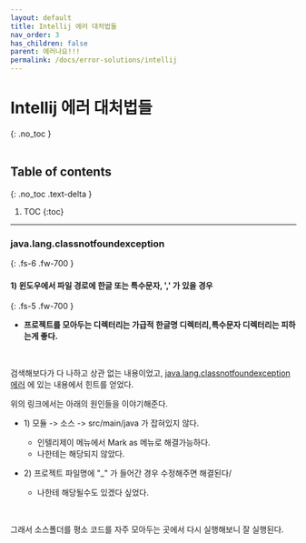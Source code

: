 ```yaml
---
layout: default
title: Intellij 에러 대처법들
nav_order: 3
has_children: false
parent: 에러나요!!!
permalink: /docs/error-solutions/intellij
---
```


# Intellij 에러 대처법들
{: .no_toc }
<br>
<br>

## Table of contents
{: .no_toc .text-delta }

1. TOC
{:toc}

---


### java.lang.classnotfoundexception
{: .fs-6 .fw-700 }

#### 1\) 윈도우에서 파일 경로에 한글 또는 특수문자, ',' 가 있을 경우 
{: .fs-5 .fw-700 }

- **프로젝트를 모아두는 디렉터리는 가급적 한글명 디렉터리,특수문자 디렉터리는 피하는게 좋다.**
<br>

검색해보다가 다 나하고 상관 없는 내용이었고, [java.lang.classnotfoundexception 에러](https://masssal.tistory.com/39) 에 있는 내용에서 힌트를 얻었다.

위의 링크에서는 아래의 원인들을 이야기해준다.
- 1\) 모듈 -> 소스 -> src/main/java 가 잡혀있지 않다. 
  - 인텔리제이 메뉴에서 Mark as 메뉴로 해결가능하다.
  - 나한테는 해당되지 않았다.

- 2\) 프로젝트 파일명에 "_" 가 들어간 경우 수정해주면 해결된다/
  - 나한테 해당될수도 있겠다 싶었다.
<br>


그래서 소스폴더를 평소 코드를 자주 모아두는 곳에서 다시 실행해보니 잘 실행된다.
<br>
<br>


